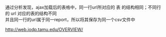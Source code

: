 通过分析发现，ajax加载后的表格中，同一行url所对应的 表 的结构相同；不同行的 url 对应的表的结构不同  
并且同一行的url属于同一report，所以将其保存为同一个csv文件中  


http://web.iodp.tamu.edu/OVERVIEW/
